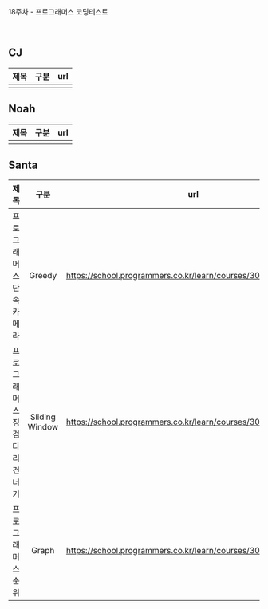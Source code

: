 18주차 - 프로그래머스 코딩테스트

</br>

## CJ

|제목|구분|url|
|:------:|:---:|:---:|
||||

## Noah

| 제목 | 구분 | url |
|:------:|:---:|:---:|
||||

## Santa

|제목|구분|url|
|:------:|:---:|:---:|
|프로그래머스 단속카메라|Greedy|https://school.programmers.co.kr/learn/courses/30/lessons/42884|
|프로그래머스 징검다리 건너기|Sliding Window|https://school.programmers.co.kr/learn/courses/30/lessons/64062|
|프로그래머스 순위|Graph|https://school.programmers.co.kr/learn/courses/30/lessons/49191|